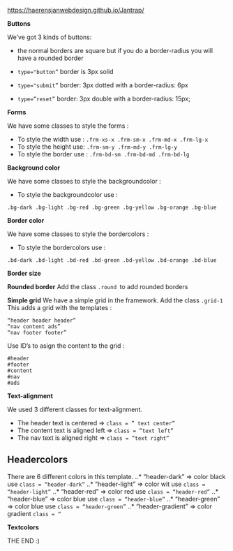 https://haerensjanwebdesign.github.io/Jantrap/

**Buttons**

We’ve got 3 kinds of buttons:
 
 - the normal borders are square but if you do a border-radius you will have a rounded border

- `type="button”`    border is  3px solid 

- `type="submit”`   border: 3px dotted with a border-radius: 6px

- `type=”reset”`   border: 3px double with a border-radius: 15px;

**Forms**

We have some classes to style  the forms :

- To style the width use : `.frm-xs-x .frm-sm-x .frm-md-x .frm-lg-x`
- To style the height use: `.frm-sm-y .frm-md-y .frm-lg-y`
- To style the border use : `.frm-bd-sm .frm-bd-md .frm-bd-lg`

**Background color**

We have some classes to style the backgroundcolor :

- To style the backgroundcolor use : 
```
.bg-dark .bg-light .bg-red .bg-green .bg-yellow .bg-orange .bg-blue
```

**Border color**

We have some classes to style the bordercolors : 

- To style the bordercolors use : 

```
.bd-dark .bd-light .bd-red .bd-green .bd-yellow .bd-orange .bd-blue
```

**Border size**



**Rounded border**
Add the class `.round `to add rounded borders

**Simple grid**
We have a simple grid in the framework.
Add the class `.grid-1`
This adds a grid with the templates :

```
“header header header”
“nav content ads”
“nav footer footer”
```

Use ID’s to asign the content to the grid : 
```
#header 
#footer 
#content
#nav
#ads
```

**Text-alignment**

We used 3 different classes for text-alignment.

- The header text is centered => `class = ” text center”`
- The content text is aligned left =>  `class = ”text left”`
- The nav text is aligned right => `class = ”text right”`
 


## Headercolors
There are 6 different colors in this template.
..* “header-dark” => color black use `class = “header-dark”`
..* ”header-light” => color wit use `class = “header-light”`
..* “header-red” => color red use `class = “header-red”`
..* “header-blue” => color blue use `class = “header-blue”`
..* “header-green” => color blue use `class = “header-green”`
..* “header-gradient” => color gradient `class = “`

**Textcolors**

THE END :) 




